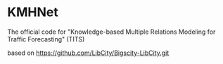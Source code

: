 # KMHNet
The official code for "Knowledge-based Multiple Relations Modeling for Traffic Forecasting" (TITS)

based on https://github.com/LibCity/Bigscity-LibCity.git 
